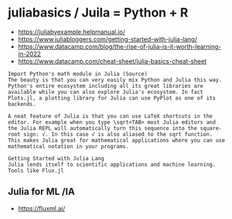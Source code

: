 # juliabasics /  Juila = Python + R

- https://juliabyexample.helpmanual.io/
- https://www.juliabloggers.com/getting-started-with-julia-lang/
- https://www.datacamp.com/blog/the-rise-of-julia-is-it-worth-learning-in-2022
- https://www.datacamp.com/cheat-sheet/julia-basics-cheat-sheet

```
Import Python's math module in Julia (Source)
The beauty is that you can very easily mix Python and Julia this way. Python's entire ecosystem including all its great libraries are available while you can also explore Julia's ecosystem. In fact Plots.jl, a plotting library for Julia can use PyPlot as one of its backends.

A neat feature of Julia is that you can use LaTeX shortcuts in the editor. For example when you type \sqrt<TAB> most Julia editors and the Julia REPL will automatically turn this sequence into the square-root sign: √. In this case √ is also aliased to the sqrt function.  This makes Julia great for mathematical applications where you can use mathematical notation in your programs.

Getting Started with Julia Lang
Julia lends itself to scientific applications and machine learning. Tools like Flux.jl
```

##  Julia for ML /IA

- https://fluxml.ai/
